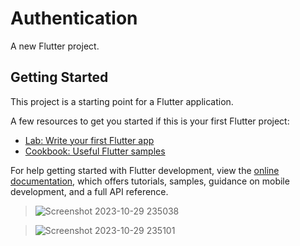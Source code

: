 # Authentication

A new Flutter project.

## Getting Started

This project is a starting point for a Flutter application.

A few resources to get you started if this is your first Flutter project:

- [Lab: Write your first Flutter app](https://docs.flutter.dev/get-started/codelab)
- [Cookbook: Useful Flutter samples](https://docs.flutter.dev/cookbook)

For help getting started with Flutter development, view the
[online documentation](https://docs.flutter.dev/), which offers tutorials,
samples, guidance on mobile development, and a full API reference.

> ![Screenshot 2023-10-29 235038](https://github.com/Abdalrahman-Alhamod/Flutter-Auth/assets/137921143/5a1c05d8-cd3f-4ddf-961b-a37cc8264450)

> ![Screenshot 2023-10-29 235101](https://github.com/Abdalrahman-Alhamod/Flutter-Auth/assets/137921143/8de647f5-aeb6-427b-89b6-bcda517326cf)
